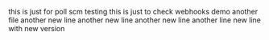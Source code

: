 this is just for poll scm testing
this is just to check webhooks demo
another file
another new line
another new line
another new line
another line
new line with new version
